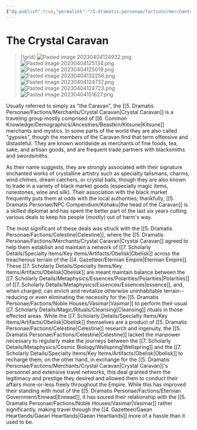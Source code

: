 ```yaml
---
{"dg-publish":true,"permalink":"/5-dramatis-personae/factions/merchants/crystal-caravan/","noteIcon":""}
---
```


# The Crystal Caravan

>[!grid]
>![Pasted image 20230404124932.png](/img/user/x.%20Assets/Attachments/Pasted%20image%2020230404124932.png)
>![Pasted image 20230404125134.png](/img/user/x.%20Assets/Attachments/Pasted%20image%2020230404125134.png)
>![Pasted image 20230404125019.png](/img/user/x.%20Assets/Attachments/Pasted%20image%2020230404125019.png)
>![Pasted image 20230404132256.png](/img/user/x.%20Assets/Attachments/Pasted%20image%2020230404132256.png)
>![Pasted image 20230404124737.png](/img/user/x.%20Assets/Attachments/Pasted%20image%2020230404124737.png)
>![Pasted image 20230404124723.png](/img/user/x.%20Assets/Attachments/Pasted%20image%2020230404124723.png)
>![Pasted image 20230404151627.png](/img/user/x.%20Assets/Attachments/Pasted%20image%2020230404151627.png)

Usually referred to simply as "the Caravan", the [[5. Dramatis Personae/Factions/Merchants/Crystal Caravan\|Crystal Caravan]] is a traveling group mostly comprised of [[6. Common Knowledge/Demographics/Ancestries/Beastkin/Kitsune\|Kitsune]] merchants and mystics. In some parts of the world they are also called "gypsies", though the members of the Caravan find that term offensive and distasteful. They are known worldwide as merchants of fine foods, tea, sake, and artisan goods, and are frequent trade partners with blacksmiths and swordsmiths. 

As their name suggests, they are strongly associated with their signature enchanted works of crystalline artistry such as specialty talismans, charms, wind chimes, dream catchers, or crystal balls, though they are also known to trade in a variety of black market goods (especially magic items, runestones, wine and silk). Their association with the black market frequently puts them at odds with the local authorities; thankfully, [[5. Dramatis Personae/NPC Compendium/Kohaku\|the head of the Caravan]] is a skilled diplomat and has spent the better part of the last six years cutting various deals to keep his people (mostly) out of harm's way. 

The most significant of these deals was struck with the [[5. Dramatis Personae/Factions/Celestine\|Celestine]], where the [[5. Dramatis Personae/Factions/Merchants/Crystal Caravan\|Crystal Caravan]] agreed to help them establish and maintain a network of [[7. Scholarly Details/Specialty Items/Key Items/Artifacts/Obelisk\|Obelisk]] across the treacherous terrain of the [[4. Gazetteer/Eternian Empire\|Eternian Empire]]. These [[7. Scholarly Details/Specialty Items/Key Items/Artifacts/Obelisk\|Obelisk]] are meant maintain balance between the [[7. Scholarly Details/Metaphysics/Essences/Polarities/Polarities\|Polarities]] of [[7. Scholarly Details/Metaphysics/Essences/Essences\|essence]], and, when charged, can enrich and revitalize otherwise uninhabitable terrain-- reducing or even eliminating the necessity for the [[5. Dramatis Personae/Factions/Noble Houses/Vasimar\|Vasimar]] to perform their usual [[7. Scholarly Details/Magic/Rituals/Cleansing\|Cleansing]] rituals in those effected areas. While the [[7. Scholarly Details/Specialty Items/Key Items/Artifacts/Obelisk\|Obelisk]] themselves are a product of [[5. Dramatis Personae/Factions/Celestine\|Celestine]] research and ingenuity, the [[5. Dramatis Personae/Factions/Celestine\|Celestine]] lacked the manpower necessary to regularly make the journeys between the [[7. Scholarly Details/Metaphysics/Cosmic Biology/Wellspring\|Wellspring]] and the [[7. Scholarly Details/Specialty Items/Key Items/Artifacts/Obelisk\|Obelisk]] to recharge them; on the other hand, in exchange for the [[5. Dramatis Personae/Factions/Merchants/Crystal Caravan\|Crystal Caravan]]'s personnel and extensive travel networks, this deal granted them the legitimacy and prestige they desired and allowed them to conduct their affairs more-or-less freely throughout the Empire. While this has improved their standing with most of the [[5. Dramatis Personae/Factions/Eternian Government/Ennead\|Ennead]], it has soured their relationship with the [[5. Dramatis Personae/Factions/Noble Houses/Vasimar\|Vasimar]] rather significantly, making travel through the [[4. Gazetteer/Gaean Heartlands/Gaean Heartlands\|Gaean Heartlands]] more of a hassle than it used to be. 